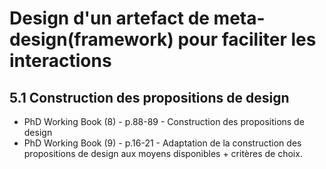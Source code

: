 # Design d'un artefact de meta-design(framework) pour faciliter les interactions


## 5.1 Construction des propositions de design 

- PhD Working Book (8) - p.88-89 - Construction des propositions de design
- PhD Working Book (9) - p.16-21 - Adaptation de la construction des propositions de design aux moyens disponibles + critères de choix.
